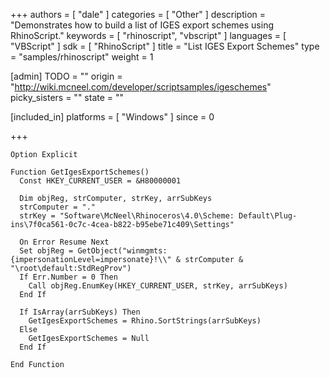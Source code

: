 +++
authors = [ "dale" ]
categories = [ "Other" ]
description = "Demonstrates how to build a list of IGES export schemes using RhinoScript."
keywords = [ "rhinoscript", "vbscript" ]
languages = [ "VBScript" ]
sdk = [ "RhinoScript" ]
title = "List IGES Export Schemes"
type = "samples/rhinoscript"
weight = 1

[admin]
TODO = ""
origin = "http://wiki.mcneel.com/developer/scriptsamples/igeschemes"
picky_sisters = ""
state = ""

[included_in]
platforms = [ "Windows" ]
since = 0

+++

```vbnet
Option Explicit

Function GetIgesExportSchemes()
  Const HKEY_CURRENT_USER = &H80000001

  Dim objReg, strComputer, strKey, arrSubKeys
  strComputer = "."
  strKey = "Software\McNeel\Rhinoceros\4.0\Scheme: Default\Plug-ins\7f0ca561-0c7c-4cea-b822-b95ebe71c409\Settings"

  On Error Resume Next   
  Set objReg = GetObject("winmgmts:{impersonationLevel=impersonate}!\\" & strComputer & "\root\default:StdRegProv")
  If Err.Number = 0 Then
    Call objReg.EnumKey(HKEY_CURRENT_USER, strKey, arrSubKeys)
  End If

  If IsArray(arrSubKeys) Then
    GetIgesExportSchemes = Rhino.SortStrings(arrSubKeys)
  Else
    GetIgesExportSchemes = Null
  End If

End Function
```
